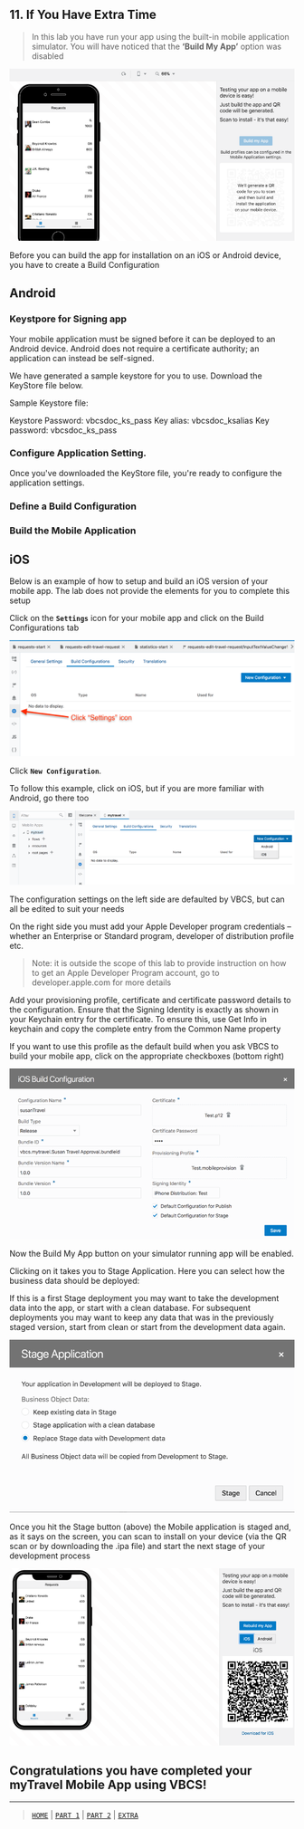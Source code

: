 ## 11. If You Have Extra Time

> In this lab you have run your app using the built-in mobile application simulator. You will have noticed that the **‘Build My App’** option was disabled

![alt text](../resources/images/mob/E1.png "Logo Title Text 1") 


Before you can build the app for installation on an iOS or Android device, you have to create a Build Configuration

## Android

### Keystpore for Signing app
Your mobile application must be signed before it can be deployed to an Android device. Android does not require a certificate authority; an application can instead be self-signed.

We have generated a sample keystore for you to use. Download the KeyStore file below.

Sample Keystore file:

Keystore Password: vbcsdoc_ks_pass
Key alias: vbcsdoc_ksalias
Key password: vbcsdoc_ks_pass

### Configure Application Setting.
Once you've downloaded the KeyStore file, you're ready to configure the application settings.
### Define a Build Configuration

### Build the Mobile Application




## iOS
Below is an example of how to setup and build an iOS version of your mobile app.  The lab does not provide the elements for you to complete this setup

Click on the **`Settings`** icon for your mobile app and click on the Build Configurations tab

![alt text](../resources/images/mob/E2.png "Logo Title Text 1")
 
Click **`New Configuration`**.

To follow this example, click on iOS, but if you are more familiar with Android, go there too

![alt text](../resources/images/mob/E3.png "Logo Title Text 1") 

The configuration settings on the left side are defaulted by VBCS, but can all be edited to suit your needs

On the right side you must add your Apple Developer program credentials – whether an Enterprise or Standard program, developer of distribution profile etc.

> Note: it is outside the scope of this lab to provide instruction on how to get an Apple Developer Program account, go to developer.apple.com for more details

Add your provisioning profile, certificate and certificate password details to the configuration. Ensure that the Signing Identity is exactly as shown in your Keychain entry for the certificate. To ensure this, use Get Info in keychain and copy the complete entry from the Common Name property

If you want to use this profile as the default build when you ask VBCS to build your mobile app, click on the appropriate checkboxes (bottom right)

![alt text](../resources/images/mob/E4.png "Logo Title Text 1") 

Now the Build My App button on your simulator running app will be enabled.

Clicking on it takes you to Stage Application. Here you can select how the business data should be deployed:

If this is a first Stage deployment you may want to take the development data into the app, or start with a clean database. For subsequent deployments you may want to keep any data that was in the previously staged version, start from clean or start from the development data again.

![alt text](../resources/images/mob/E5.png "Logo Title Text 1")

Once you hit the Stage button (above) the Mobile application is staged and, as it says on the screen, you can scan to install on your device (via the QR scan or by downloading the .ipa file) and start the next stage of your development process

![alt text](../resources/images/mob/E6.png "Logo Title Text 1")

## Congratulations you have completed your myTravel Mobile App using VBCS!

---
> [`HOME`](README.md) | [`PART 1`](MOB_PART_1.md) | [`PART 2`](MOB_PART_2.md) | [`EXTRA`](MOB_EXTRA_1.md)
